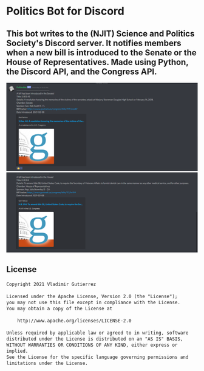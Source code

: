 # Politics Bot for Discord

This bot writes to the (NJIT) Science and Politics Society's Discord server. It notifies members when a new bill is introduced to the Senate or the House of Representatives. Made using Python, the Discord API, and the Congress API.
---

<img src="images/DiscordBotScreenShotOne.png?raw=true">

<img src="images/DiscordBotScreenShotTwo.png?raw=true">

## License

    Copyright 2021 Vladimir Gutierrez

    Licensed under the Apache License, Version 2.0 (the "License");
    you may not use this file except in compliance with the License.
    You may obtain a copy of the License at

        http://www.apache.org/licenses/LICENSE-2.0

    Unless required by applicable law or agreed to in writing, software
    distributed under the License is distributed on an "AS IS" BASIS,
    WITHOUT WARRANTIES OR CONDITIONS OF ANY KIND, either express or implied.
    See the License for the specific language governing permissions and
    limitations under the License.
